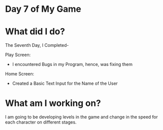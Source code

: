 # Day 7 of My Game

# What did I do?

The Seventh Day, I Completed-

Play Screen:

* I encountered Bugs in my Program, hence, was fixing them

Home Screen:

* Created a Basic Text Input for the Name of the User

# What am I working on? 

I am going to be developing levels in the game and change in the speed for each character on different stages.
